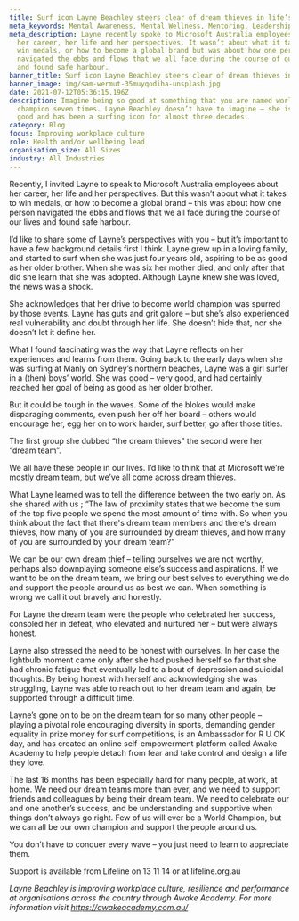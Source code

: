 ```yaml
---
title: Surf icon Layne Beachley steers clear of dream thieves in life’s line-up
meta_keywords: Mental Awareness, Mental Wellness, Mentoring, Leadership, CMHAA.
meta_description: Layne recently spoke to Microsoft Australia employees about
  her career, her life and her perspectives. It wasn’t about what it takes to
  win medals, or how to become a global brand but was about how one person
  navigated the ebbs and flows that we all face during the course of our lives
  and found safe harbour.
banner_title: Surf icon Layne Beachley steers clear of dream thieves in life’s line-up
banner_image: img/sam-wermut-35muyqodiha-unsplash.jpg
date: 2021-07-12T05:36:15.196Z
description: Imagine being so good at something that you are named world
  champion seven times. Layne Beachley doesn’t have to imagine – she is that
  good and has been a surfing icon for almost three decades.
category: Blog
focus: Improving workplace culture
role: Health and/or wellbeing lead
organisation_size: All Sizes
industry: All Industries
---
```

Recently, I invited Layne to speak to Microsoft Australia employees about her career, her life and her perspectives. But this wasn’t about what it takes to win medals, or how to become a global brand – this was about how one person navigated the ebbs and flows that we all face during the course of our lives and found safe harbour.

I’d like to share some of Layne’s perspectives with you – but it’s important to have a few background details first I think. Layne grew up in a loving family, and started to surf when she was just four years old, aspiring to be as good as her older brother. When she was six her mother died, and only after that did she learn that she was adopted. Although Layne knew she was loved, the news was a shock.

She acknowledges that her drive to become world champion was spurred by those events. Layne has guts and grit galore – but she’s also experienced real vulnerability and doubt through her life. She doesn’t hide that, nor she doesn’t let it define her.

What I found fascinating was the way that Layne reflects on her experiences and learns from them. Going back to the early days when she was surfing at Manly on Sydney’s northern beaches, Layne was a girl surfer in a (then) boys’ world. She was good – very good, and had certainly reached her goal of being as good as her older brother.

But it could be tough in the waves. Some of the blokes would make disparaging comments, even push her off her board – others would encourage her, egg her on to work harder, surf better, go after those titles.

The first group she dubbed “the dream thieves” the second were her “dream team”.

We all have these people in our lives. I’d like to think that at Microsoft we’re mostly dream team, but we’ve all come across dream thieves.

What Layne learned was to tell the difference between the two early on. As she shared with us ; “The law of proximity states that we become the sum of the top five people we spend the most amount of time with. So when you think about the fact that there's dream team members and there's dream thieves, how many of you are surrounded by dream thieves, and how many of you are surrounded by your dream team?”

We can be our own dream thief – telling ourselves we are not worthy, perhaps also downplaying someone else’s success and aspirations. If we want to be on the dream team, we bring our best selves to everything we do and support the people around us as best we can. When something is wrong we call it out bravely and honestly.

For Layne the dream team were the people who celebrated her success, consoled her in defeat, who elevated and nurtured her – but were always honest.

Layne also stressed the need to be honest with ourselves. In her case the lightbulb moment came only after she had pushed herself so far that she had chronic fatigue that eventually led to a bout of depression and suicidal thoughts. By being honest with herself and acknowledging she was struggling, Layne was able to reach out to her dream team and again, be supported through a difficult time.

Layne’s gone on to be on the dream team for so many other people – playing a pivotal role encouraging diversity in sports, demanding gender equality in prize money for surf competitions, is an Ambassador for R U OK day, and has created an online self-empowerment platform called Awake Academy to help people detach from fear and take control and design a life they love.

The last 16 months has been especially hard for many people, at work, at home. We need our dream teams more than ever, and we need to support friends and colleagues by being their dream team. We need to celebrate our and one another’s success, and be understanding and supportive when things don’t always go right.
Few of us will ever be a World Champion, but we can all be our own champion and support the people around us.

You don’t have to conquer every wave – you just need to learn to appreciate them.

Support is available from Lifeline on 13 11 14 or at lifeline.org.au 

*Layne Beachley is improving workplace culture, resilience and performance at organisations across the country through Awake Academy. For more information visit https://awakeacademy.com.au/*